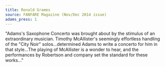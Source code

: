 ```yaml
---
title: Ronald Grames
source: FANFARE Magazine (Nov/Dec 2014 issue)
adams_press: 1
---
```

"Adams's Saxophone Concerto was brought about by the stimulus of an extraordinary musician. Timothy McAllister's seemingly effortless handling of the "City Noir" solos...determined Adams to write a concerto for him in that style...The playing of McAllister is a wonder to hear, and the performances by Robertson and company set the standard for these works..."